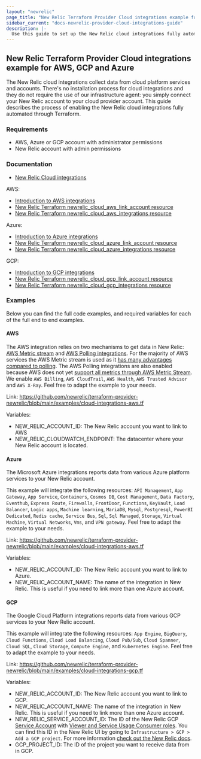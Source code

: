 ```yaml
---
layout: "newrelic"
page_title: "New Relic Terraform Provider Cloud integrations example for AWS, GCP, and Azure"
sidebar_current: "docs-newrelic-provider-cloud-integrations-guide"
description: |-
  Use this guide to set up the New Relic cloud integrations fully automated through Terraform.
---
```


## New Relic Terraform Provider Cloud integrations example for AWS, GCP and Azure

The New Relic cloud integrations collect data from cloud platform services and accounts. There's no installation process for cloud integrations and they do not require the use of our infrastructure agent: you simply connect your New Relic account to your cloud provider account. This guide describes the process of enabling the New Relic cloud integrations fully automated through Terraform.

### Requirements

* AWS, Azure or GCP account with administrator permissions
* New Relic account with admin permissions

### Documentation

* [New Relic Cloud integrations](https://docs.newrelic.com/docs/infrastructure/infrastructure-integrations/get-started/introduction-infrastructure-integrations/)

AWS:
* [Introduction to AWS integrations](https://docs.newrelic.com/docs/infrastructure/amazon-integrations/get-started/introduction-aws-integrations)
* [New Relic Terraform newrelic_cloud_aws_link_account resource](https://registry.terraform.io/providers/newrelic/newrelic/latest/docs/resources/cloud_aws_link_account)
* [New Relic Terraform newrelic_cloud_aws_integrations resource](https://registry.terraform.io/providers/newrelic/newrelic/latest/docs/resources/cloud_aws_integrations)

Azure:
* [Introduction to Azure integrations](https://docs.newrelic.com/docs/infrastructure/microsoft-azure-integrations/get-started/introduction-azure-monitoring-integrations)
* [New Relic Terraform newrelic_cloud_azure_link_account resource](https://registry.terraform.io/providers/newrelic/newrelic/latest/docs/resources/cloud_azure_link_account)
* [New Relic Terraform newrelic_cloud_azure_integrations resource](https://registry.terraform.io/providers/newrelic/newrelic/latest/docs/resources/cloud_azure_integrations)

GCP:
* [Introduction to GCP integrations](https://docs.newrelic.com/docs/infrastructure/google-cloud-platform-integrations/get-started/introduction-google-cloud-platform-integrations)
* [New Relic Terraform newrelic_cloud_gcp_link_account resource](https://registry.terraform.io/providers/newrelic/newrelic/latest/docs/resources/cloud_gcp_link_account)
* [New Relic Terraform newrelic_cloud_gcp_integrations resource](https://registry.terraform.io/providers/newrelic/newrelic/latest/docs/resources/cloud_gcp_integrations)

### Examples

Below you can find the full code examples, and required variables for each of the full end to end examples.

#### AWS

The AWS integration relies on two mechanisms to get data in New Relic: [AWS Metric stream](https://docs.newrelic.com/docs/infrastructure/amazon-integrations/connect/aws-metric-stream/) and [AWS Polling integrations](https://docs.newrelic.com/docs/infrastructure/amazon-integrations/connect/connect-aws-new-relic-infrastructure-monitoring). For the majority of AWS services the AWS Metric stream is used as it [has many advantages compared to polling](https://docs.newrelic.com/docs/infrastructure/amazon-integrations/connect/aws-metric-stream#why-it-matters). The AWS Polling integrations are also enabled because AWS does not yet [support all metrics through AWS Metric Stream](https://docs.newrelic.com/docs/infrastructure/amazon-integrations/connect/aws-metric-stream#integrations-not-replaced-streams). We enable `AWS Billing`, `AWS CloudTrail`, `AWS Health`, `AWS Trusted Advisor` and `AWS X-Ray`. Feel free to adapt the example to your needs.

Link: https://github.com/newrelic/terraform-provider-newrelic/blob/main/examples/cloud-integrations-aws.tf

Variables:

* NEW_RELIC_ACCOUNT_ID: The New Relic account you want to link to AWS
* NEW_RELIC_CLOUDWATCH_ENDPOINT: The datacenter where your New Relic account is located.

#### Azure

The Microsoft Azure integrations reports data from various Azure platform services to your New Relic account.

This example will integrate the following resources: `API Management`, `App Gateway`, `App Service`, `Containers`, `Cosmos DB`, `Cost Management`, `Data Factory`, `Eventhub`, `Express Route`, `Firewalls`, `FrontDoor`, `Functions`, `KeyVault`, `Load Balancer`, `Logic apps`, `Machine learning`, `MariaDB`, `Mysql`, `Postgresql`, `PowerBI Dedicated`, `Redis cache`, `Service Bus`, `Sql`, `Sql Managed`, `Storage`, `Virtual Machine`, `Virtual Networks`, `Vms`, and `VPN gateway`. Feel free to adapt the example to your needs.

Link: https://github.com/newrelic/terraform-provider-newrelic/blob/main/examples/cloud-integrations-aws.tf

Variables:

* NEW_RELIC_ACCOUNT_ID: The New Relic account you want to link to Azure.
* NEW_RELIC_ACCOUNT_NAME: The name of the integration in New Relic. This is useful if you need to link more than one Azure account.

#### GCP

The Google Cloud Platform integrations reports data from various GCP services to your New Relic account.

This example will integrate the following resources: `App Engine`, `BigQuery`, `Cloud Functions`, `Cloud Load Balancing`, `Cloud Pub/Sub`, `Cloud Spanner`, `Cloud SQL`, `Cloud Storage`, `Compute Engine`, and `Kubernetes Engine`. Feel free to adapt the example to your needs.

Link: https://github.com/newrelic/terraform-provider-newrelic/blob/main/examples/cloud-integrations-gcp.tf

Variables:

* NEW_RELIC_ACCOUNT_ID: The New Relic account you want to link to GCP.
* NEW_RELIC_ACCOUNT_NAME: The name of the integration in New Relic. This is useful if you need to link more than one Azure account.
* NEW_RELIC_SERVICE_ACCOUNT_ID: The ID of the New Relic GCP [Service Account](https://cloud.google.com/iam/docs/service-accounts) with [Viewer and Service Usage Consumer roles](https://cloud.google.com/iam/docs/understanding-roles). You can find this ID in the New Relic UI by going to `Infrastructure > GCP > Add a GCP project`. For more information [check out the New Relic docs](https://docs.newrelic.com/docs/infrastructure/google-cloud-platform-integrations/get-started/connect-google-cloud-platform-services-new-relic/).
* GCP_PROJECT_ID: The ID of the project you want to receive data from in GCP.
